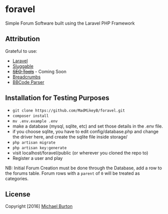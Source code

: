 # foravel

Simple Forum Software built using the Laravel PHP Framework

## Attribution

Grateful to use:


* [Laravel](https://github.com/laravel/laravel)
* [Sluggable](https://github.com/cviebrock/eloquent-sluggable)
* ~~[SEO Tools](https://github.com/artesaos/seotools/)~~ - Coming Soon
* [Breadcrumbs](https://github.com/davejamesmiller/laravel-breadcrumbs/)
* [BBCode Parser](https://github.com/golonka/bbcodeparser)

## Installation for Testing Purposes

* ```git clone https://github.com/MadMikeyB/foravel.git```
* ```composer install```
* ```mv .env.example .env```
* make a database (mysql, sqlite, etc) and set those details in the .env file.
* if you choose sqlite, you have to edit config/database.php and change the driver here, and create the sqlite file inside storage/
* ```php artisan migrate```
* ```php artisan key:generate```
* visit localhost/foravel/public (or wherever you cloned the repo to)
* Register a user and play

NB: Initial Forum Creation must be done through the Database, add a row to the forums table. Forum rows with a `parent` of `0` will be treated as categories.

## License

Copyright [2016] [Michael Burton](http://mikeylicio.us)
